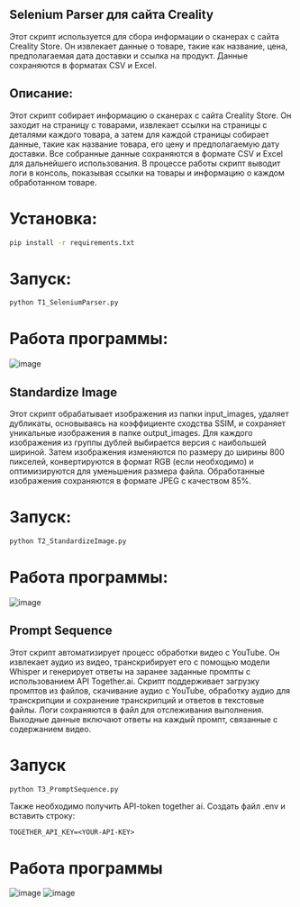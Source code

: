Selenium Parser для сайта Creality
---
Этот скрипт используется для сбора информации о сканерах с сайта Creality Store. Он извлекает данные о товаре, такие как название, цена, предполагаемая дата доставки и ссылка на продукт. Данные сохраняются в форматах CSV и Excel.

## Описание:
Этот скрипт собирает информацию о сканерах с сайта Creality Store. Он заходит на страницу с товарами, извлекает ссылки на страницы с деталями каждого товара, а затем для каждой страницы собирает данные, такие как название товара, его цену и предполагаемую дату доставки. Все собранные данные сохраняются в формате CSV и Excel для дальнейшего использования. В процессе работы скрипт выводит логи в консоль, показывая ссылки на товары и информацию о каждом обработанном товаре.

# Установка:
```bash
pip install -r requirements.txt
```

# Запуск:

```bash
python T1_SeleniumParser.py
```

# Работа программы:
![image](https://github.com/user-attachments/assets/d252d7d7-69d9-48dc-9182-3fc7b881180c)


Standardize Image
---
Этот скрипт обрабатывает изображения из папки input_images, удаляет дубликаты, основываясь на коэффициенте сходства SSIM, и сохраняет уникальные изображения в папке output_images. Для каждого изображения из группы дублей выбирается версия с наибольшей шириной. Затем изображения изменяются по размеру до ширины 800 пикселей, конвертируются в формат RGB (если необходимо) и оптимизируются для уменьшения размера файла. Обработанные изображения сохраняются в формате JPEG с качеством 85%.

# Запуск:
```bash
python T2_StandardizeImage.py
```

# Работа программы:
![image](https://github.com/user-attachments/assets/6442b1ca-9b4c-41f1-9af0-41fc39f31fb4)

Prompt Sequence
---
Этот скрипт автоматизирует процесс обработки видео с YouTube. Он извлекает аудио из видео, транскрибирует его с помощью модели Whisper и генерирует ответы на заранее заданные промпты с использованием API Together.ai. Скрипт поддерживает загрузку промптов из файлов, скачивание аудио с YouTube, обработку аудио для транскрипции и сохранение транскрипций и ответов в текстовые файлы. Логи сохраняются в файл для отслеживания выполнения. Выходные данные включают ответы на каждый промпт, связанные с содержанием видео.

# Запуск
```bash
python T3_PromptSequence.py
```
Также необходимо получить API-token together ai. Создать файл .env и вставить строку:
```
TOGETHER_API_KEY=<YOUR-API-KEY>
```

# Работа программы
![image](https://github.com/user-attachments/assets/03bb219e-e9fa-400c-aa6b-6dcdca3bb56f)
![image](https://github.com/user-attachments/assets/59bb378a-a2cb-4072-9fe8-9bab39e41e1c)






